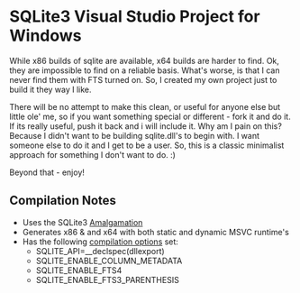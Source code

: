 # SQLite3 Visual Studio Project for Windows

While x86 builds of sqlite are available, x64 builds are harder to find. Ok,
they are impossible to find on a reliable basis. What's worse, is that I can
never find them with FTS turned on. So, I created my own project just to 
build it they way I like. 

There will be no attempt to make this clean, or useful for anyone else but
little ole' me, so if you want something special or different - fork it and
do it. If its really useful, push it back and i will include it. Why am I 
pain on this? Because I didn't want to be building sqlite.dll's to begin
with. I want someone else to do it and I get to be a user. So, this is
a classic minimalist approach for something I don't want to do. :)

Beyond that - enjoy!

## Compilation Notes
* Uses the SQLite3 [Amalgamation](http://sqlite.org/cvstrac/wiki?p=TheAmalgamation)
* Generates x86 & and x64 with both static and dynamic MSVC runtime's
* Has the following [compilation options](http://www.sqlite.org/compile.html) set:
	* SQLITE_API=__declspec(dllexport)
	* SQLITE_ENABLE_COLUMN_METADATA
	* SQLITE_ENABLE_FTS4
	* SQLITE_ENABLE_FTS3_PARENTHESIS

	

